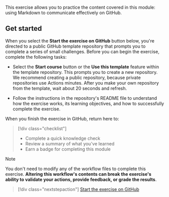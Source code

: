 This exercise allows you to practice the content covered in this module: using Markdown to communicate effectively on GitHub.

## Get started

When you select the **Start the exercise on GitHub** button below, you're directed to a public GitHub template repository that prompts you to complete a series of small challenges. Before you can begin the exercise, complete the following tasks:

- Select the **Start course** button or the **Use this template** feature within the template repository. This prompts you to create a new repository. We recommend creating a public repository, because private repositories use Actions minutes. After you make your own repository from the template, wait about 20 seconds and refresh.

- Follow the instructions in the repository's README file to understand how the exercise works, its learning objectives, and how to successfully complete the exercise.

When you finish the exercise in GitHub, return here to:

> [!div class="checklist"]
> * Complete a quick knowledge check 
> * Review a summary of what you've learned
> * Earn a badge for completing this module

>[!Note]
> You don't need to modify any of the workflow files to complete this exercise. **Altering this workflow's contents can break the exercise's ability to validate your actions, provide feedback, or grade the results**.

> [!div class="nextstepaction"]
> [Start the exercise on GitHub](https://github.com/skills-dev/communicate-using-markdown?azure-portal=true)
